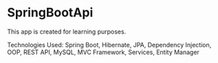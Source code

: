 # SpringBootApi

This app is created for learning purposes.

Technologies Used: Spring Boot, Hibernate, JPA, Dependency Injection, OOP, REST API, MySQL, MVC Framework, Services, Entity Manager

